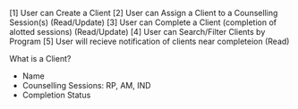 [1] User can Create a Client
[2] User can Assign a Client to a Counselling Session(s) (Read/Update)
[3] User can Complete a Client (completion of alotted sessions) (Read/Update)
[4] User can Search/Filter Clients by Program
[5] User will recieve notification of clients near completeion (Read)

What is a Client?
- Name
- Counselling Sessions: RP, AM, IND
- Completion Status


